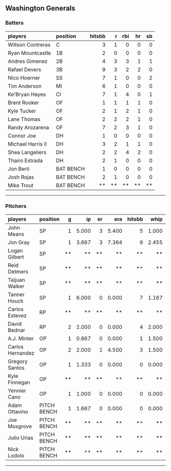 ## Washington Generals

### Batters

 
|players           |position  | hitsbb|  r| rbi| hr| sb| 
|:-----------------|:---------|------:|--:|---:|--:|--:| 
|Willson Contreras |C         |      3|  1|   0|  0|  0| 
|Ryan Mountcastle  |1B        |      2|  0|   0|  0|  0| 
|Andres Gimenez    |2B        |      4|  3|   3|  1|  1| 
|Rafael Devers     |3B        |      9|  3|   2|  2|  0| 
|Nico Hoerner      |SS        |      7|  1|   0|  0|  2| 
|Tim Anderson      |MI        |      6|  1|   0|  0|  0| 
|Ke'Bryan Hayes    |CI        |      7|  1|   4|  0|  1| 
|Brent Rooker      |OF        |      1|  1|   1|  1|  0| 
|Kyle Tucker       |OF        |      2|  1|   2|  1|  0| 
|Lane Thomas       |OF        |      2|  2|   2|  1|  0| 
|Randy Arozarena   |OF        |      7|  2|   3|  1|  0| 
|Connor Joe        |DH        |      1|  0|   0|  0|  0| 
|Michael Harris II |DH        |      3|  2|   1|  1|  0| 
|Shea Langeliers   |DH        |      2|  2|   4|  2|  0| 
|Thairo Estrada    |DH        |      2|  1|   0|  0|  0| 
|Jon Berti         |BAT BENCH |      1|  0|   0|  0|  0| 
|Josh Rojas        |BAT BENCH |      2|  1|   0|  0|  0| 
|Mike Trout        |BAT BENCH |     **| **|  **| **| **| 


* * *

### Pitchers

 
|players          |position    |  g|    ip| er|   era| hitsbb|  whip| so|  w| sv| 
|:----------------|:-----------|--:|-----:|--:|-----:|------:|-----:|--:|--:|--:| 
|John Means       |SP          |  1| 5.000|  3| 5.400|      5| 1.000|  1|  0|  0| 
|Jon Gray         |SP          |  1| 3.667|  3| 7.364|      9| 2.455|  3|  0|  0| 
|Logan Gilbert    |SP          | **|    **| **|    **|     **|    **| **| **| **| 
|Reid Detmers     |SP          | **|    **| **|    **|     **|    **| **| **| **| 
|Taijuan Walker   |SP          | **|    **| **|    **|     **|    **| **| **| **| 
|Tanner Houck     |SP          |  1| 6.000|  0| 0.000|      7| 1.167|  7|  1|  0| 
|Carlos Estevez   |RP          | **|    **| **|    **|     **|    **| **| **| **| 
|David Bednar     |RP          |  2| 2.000|  0| 0.000|      4| 2.000|  1|  0|  2| 
|A.J. Minter      |OP          |  1| 0.667|  0| 0.000|      1| 1.500|  2|  0|  0| 
|Carlos Hernandez |OP          |  2| 2.000|  1| 4.500|      3| 1.500|  1|  0|  1| 
|Gregory Santos   |OP          |  1| 1.333|  0| 0.000|      0| 0.000|  2|  0|  1| 
|Kyle Finnegan    |OP          | **|    **| **|    **|     **|    **| **| **| **| 
|Yennier Cano     |OP          |  1| 1.000|  0| 0.000|      0| 0.000|  0|  0|  0| 
|Adam Ottavino    |PITCH BENCH |  1| 1.667|  0| 0.000|      0| 0.000|  1|  0|  1| 
|Joe Musgrove     |PITCH BENCH | **|    **| **|    **|     **|    **| **| **| **| 
|Julio Urias      |PITCH BENCH | **|    **| **|    **|     **|    **| **| **| **| 
|Nick Lodolo      |PITCH BENCH | **|    **| **|    **|     **|    **| **| **| **| 


* * *


